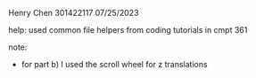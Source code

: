 Henry Chen
301422117
07/25/2023

help:
used common file helpers from coding tutorials in cmpt 361

note:
- for part b) I used the scroll wheel for z translations